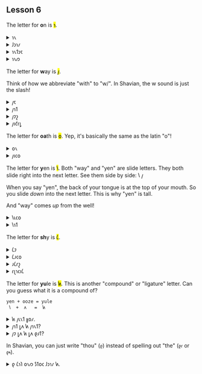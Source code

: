 ## Lesson 6

The letter for **o**n is <mark>𐑪</mark>.

<details>
    <summary>𐑪𐑯</summary>
    <p>on</p>
</details>
<details>
    <summary>𐑓𐑮𐑪𐑥</summary>
    <p>from</p>
</details>
<details>
    <summary>𐑪𐑯𐑑𐑮𐑱</summary>
    <p>entree</p>
</details>
<details>
    <summary>𐑪𐑯𐑼</summary>
    <p>honor</p>
</details>
  
The letter for **w**ay is <mark>𐑢</mark>.

Think of how we abbreviate "with" to "w/". In Shavian, the w sound is just the slash!

<details>
    <summary>𐑢𐑱</summary>
    <p>way</p>
</details>
<details>
    <summary>𐑢𐑪𐑑</summary>
    <p>what</p>
</details>
<details>
    <summary>𐑢𐑲𐑟</summary>
    <p>wise</p>
</details>
<details>
    <summary>𐑢𐑦𐑒𐑩𐑛</summary>
    <p>wicked</p>
</details>

The letter for **oa**th is <mark>𐑴</mark>. Yep, it's basically the same as the latin "o"!

<details>
    <summary>𐑴𐑯</summary>
    <p>own</p>
</details>
<details>
    <summary>𐑢𐑦𐑤𐑴</summary>
    <p>willow</p>
</details>

The letter for **y**en is <mark>𐑘</mark>. Both "way" and "yen" are slide letters. They both slide right into the next letter. See them side by side: 𐑘 𐑢

When you say "yen", the back of your tongue is at the top of your mouth. So you slide *down* into the next letter. This is why "yen" is tall. 

And "way" comes *up* from the well!

<details>
    <summary>𐑘𐑧𐑤𐑴</summary>
    <p>yellow</p>
</details>
<details>
    <summary>𐑘𐑪𐑑</summary>
    <p>yacht</p>
</details>

The letter for **sh**y is <mark>𐑖</mark>. 

<details>
    <summary>𐑖𐑲</summary>
    <p>shy</p>
</details>
<details>
    <summary>𐑖𐑨𐑤𐑴</summary>
    <p>shallow</p>
</details>
<details>
    <summary>𐑨𐑖𐑩𐑟</summary>
    <p>ashes</p>
</details>
<details>
    <summary>𐑩𐑚𐑪𐑤𐑦𐑖</summary>
    <p>abolish</p>
</details>

The letter for **yu**le is <mark>𐑿</mark>. This is another "compound" or "ligature" letter. Can you guess what it is a compound of?

```
yen + ooze = yule
 𐑘  +  𐑵   =  𐑿
```

<details>
    <summary>𐑿 𐑢𐑧𐑯𐑑 𐑣𐑴𐑥.</summary>
    <p>You went home.</p>
</details>
<details>
    <summary>𐑢𐑪𐑑 𐑛𐑵 𐑿 𐑢𐑪𐑯𐑑?</summary>
    <p>What do you want?</p>
</details>
<details>
    <summary>𐑢𐑲 𐑛𐑵 𐑿 𐑛𐑵 𐑞𐑨𐑑?</summary>
    <p>Why do you do that?</p>
</details>

In Shavian, you can just write "thou" (`𐑞`) instead of spelling out "the" (`𐑞𐑩` or `𐑞𐑰`). 

<details>
    <summary>𐑞 𐑖𐑪𐑐 𐑴𐑯𐑼 𐑕𐑑𐑴𐑤 𐑓𐑮𐑪𐑥 𐑿.</summary>
    <p>The shop owner stole from you.</p>
</details>

